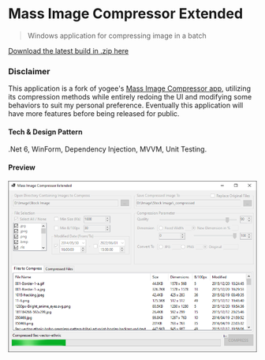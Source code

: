 # Mass Image Compressor Extended

> Windows application for compressing image in a batch

<a href="https://drive.google.com/file/d/11nSlAlS8HsjFe4sSwPj7Alpi1LTulO6j/view?usp=sharing">Download the latest build in .zip here</a>

### Disclaimer
This  application is a fork of yogee's <a href="https://sourceforge.net/projects/icompress/">Mass Image Compressor app</a>, utilizing its compression methods while entirely redoing the UI and modifying some behaviors to suit my personal preference. Eventually this application will have more features before being released for public.

#### Tech & Design Pattern
.Net 6, WinForm, Dependency Injection, MVVM, Unit Testing.

#### Preview

![](_Extras/CaptureV1.3.PNG)
